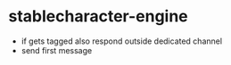 # stablecharacter-engine

- if gets tagged also respond outside dedicated channel
- send first message 
